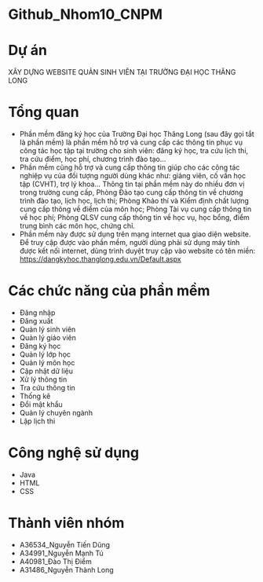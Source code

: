 # Github_Nhom10_CNPM
# Dự án
  XÂY DỰNG WEBSITE QUẢN SINH VIÊN TẠI TRƯỜNG ĐẠI HỌC THĂNG LONG
# Tổng quan
- Phần mềm đăng ký học của Trường Đại học Thăng Long (sau đây gọi tắt là phần mềm) là phần mềm hỗ trợ và cung cấp các thông tin phục vụ công tác học tập tại trường cho
sinh viên: đăng ký học, tra cứu lịch thi, tra cứu điểm, học phí, chương trình đào tạo…
- Phần mềm cũng hỗ trợ và cung cấp thông tin giúp cho các công tác nghiệp vụ của đối tượng người dùng khác như: giảng viên, cố vấn học tập (CVHT), trợ lý khoa…
Thông tin tại phần mềm này do nhiều đơn vị trong trường cung cấp, Phòng Đào tạo cung cấp thông tin về chương trình đào tạo, lịch học, lịch thi; Phòng Khảo thí và Kiểm định chất lượng cung cấp thông về điểm của môn học; Phòng Tài vụ cung cấp thông tin về học phí; Phòng QLSV cung cấp thông tin về học vụ, học bổng, điểm trung bình các môn học, chứng chỉ.
- Phần mềm này được sử dụng trên mạng internet qua giao diện website. Để truy cập được vào phần mềm, người dùng phải sử dụng máy tính được kết nối internet, dùng trình
duyệt truy cập vào website có tên miền: https://dangkyhoc.thanglong.edu.vn/Default.aspx
# Các chức năng của phần mềm
- Đăng nhập
- Đăng xuất
- Quản lý sinh viên
- Quản lý giáo viên
- Đăng ký học
- Quản lý lớp học
- Quản lý môn học
- Cập nhật dữ liệu
- Xử lý thông tin
- Tra cứu thông tin
- Thống kê
- Đổi mật khẩu
- Quản lý chuyên ngành
- Lập lịch thi
# Công nghệ sử dụng
- Java
- HTML
- CSS
# Thành viên nhóm
- A36534_Nguyễn Tiến Dũng
- A34991_Nguyễn Mạnh Tú
- A40981_Đào Thị Điểm
- A31486_Nguyễn Thành Long
